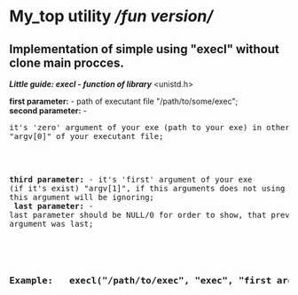 My_top utility */fun version/*
===

 Implementation of simple using "execl" without clone main procces.
   -------------------------
   

___Little guide: execl - function of library___  <unistd.h> <br>

 
 **first parameter:** - path of executant file "/path/to/some/exec"; <br>
**second parameter:** -  <pre>it's 'zero' argument of your exe (path to your exe)
             	         in other words "argv[0]" of your executant file; <pre/><br>		
 **third parameter:** - it's 'first' argument of your exe (if it's exist)
		        "argv[1]", if this arguments does not using in your exe
	      	              this argument will be ignoring;<br>
 **last parameter:** - last parameter should be NULL/0 for order to show, that
                   	 	previous argument was last;<br>
<br>
<br>

<h3>Example:   execl("/path/to/exec", "exec", "first arg", NULL);<h3/>




